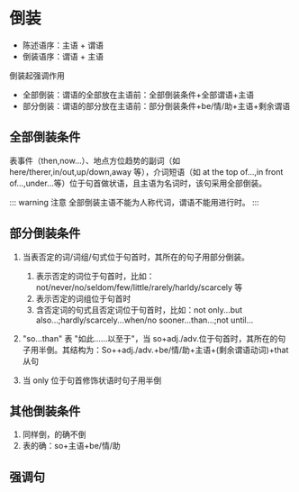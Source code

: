 # 倒装

-   陈述语序：主语 + 谓语
-   倒装语序：谓语 + 主语

倒装起强调作用

-   全部倒装：谓语的全部放在主语前：全部倒装条件+全部谓语+主语
-   部分倒装：谓语的部分放在主语前：部分倒装条件+be/情/助+主语+剩余谓语

## 全部倒装条件

表事件（then,now...）、地点方位趋势的副词（如 here/therer,in/out,up/down,away 等），介词短语（如 at the top of...,in front of...,under...等）位于句首做状语，且主语为名词时，该句采用全部倒装。

::: warning 注意
全部倒装主语不能为人称代词，谓语不能用进行时。
:::

## 部分倒装条件

1. 当表否定的词/词组/句式位于句首时，其所在的句子用部分倒装。

    1. 表示否定的词位于句首时，比如：not/never/no/seldom/few/little/rarely/harldy/scarcely 等
    2. 表示否定的词组位于句首时
    3. 含否定词的句式且否定词位于句首时，比如：not only...but also...;hardly/scarcely...when/no sooner...than...;not until...

2. "so...than" 表 "如此……以至于"，当 so+adj./adv.位于句首时，其所在的句子用半倒。其结构为：So++adj./adv.+be/情/助+主语+(剩余谓语动词)+that 从句
3. 当 only 位于句首修饰状语时句子用半倒

## 其他倒装条件

1. 同样倒，的确不倒
2. 表的确：so+主语+be/情/助

## 强调句
